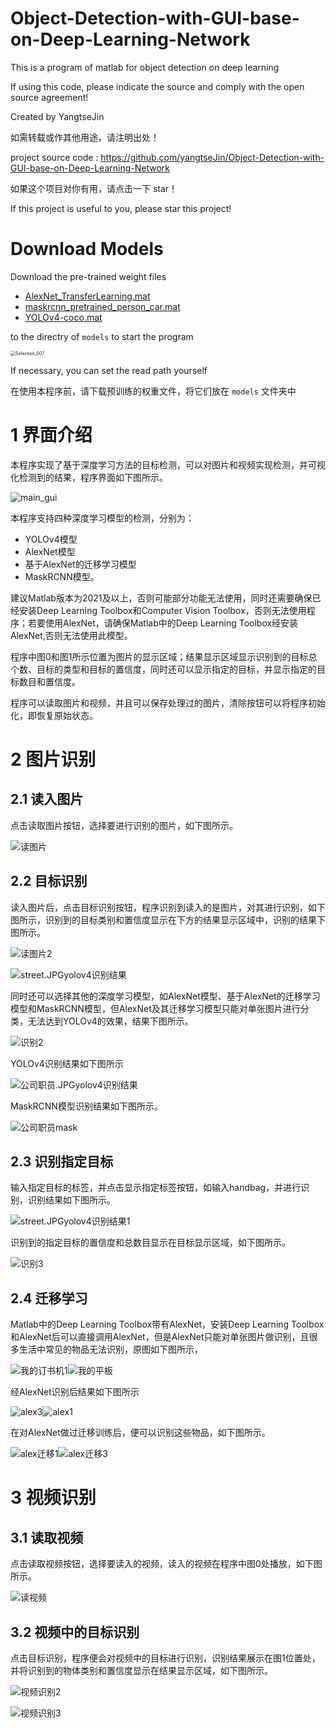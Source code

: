# Object-Detection-with-GUI-base-on-Deep-Learning-Network

This is a program of matlab for object detection on deep learning

If using this code, please indicate the source and comply with the open source agreement!

Created by YangtseJin

如需转载或作其他用途，请注明出处！

project source code : https://github.com/yangtseJin/Object-Detection-with-GUI-base-on-Deep-Learning-Network

如果这个项目对你有用，请点击一下 star！

If this project is useful to you, please star this project!



# Download Models

Download the pre-trained weight files

* [AlexNet_TransferLearning.mat](https://drive.google.com/file/d/1-1U-IleW1OTCWf8fv3-tex_Rj-BG2cXt/view?usp=drive_link)
* [maskrcnn_pretrained_person_car.mat](https://drive.google.com/file/d/1-4XO9DhA8RwEMhD55b5mWgDuYnOnb8P-/view?usp=drive_link)
* [YOLOv4-coco.mat](https://drive.google.com/file/d/1-5ye5V9AqLFrEs78_84kwjr52aNYp20B/view?usp=drive_link)

to the directry of `models` to start the program

<img src="./README.assets/Selection_007.png" alt="Selection_007" style="zoom:50%;" />

If necessary, you can set the read path yourself 



在使用本程序前，请下载预训练的权重文件，将它们放在 `models` 文件夹中



# 1 界面介绍

本程序实现了基于深度学习方法的目标检测，可以对图片和视频实现检测，并可视化检测到的结果，程序界面如下图所示。

![main_gui](README.assets/clip_image002.gif)

本程序支持四种深度学习模型的检测，分别为：

* YOLOv4模型
* AlexNet模型
* 基于AlexNet的迁移学习模型
* MaskRCNN模型。

建议Matlab版本为2021及以上，否则可能部分功能无法使用，同时还需要确保已经安装Deep Learning Toolbox和Computer Vision Toolbox，否则无法使用程序；若要使用AlexNet，请确保Matlab中的Deep Learning Toolbox经安装AlexNet,否则无法使用此模型。

程序中图0和图1所示位置为图片的显示区域；结果显示区域显示识别到的目标总个数、目标的类型和目标的置信度，同时还可以显示指定的目标，并显示指定的目标数目和置信度。

程序可以读取图片和视频，并且可以保存处理过的图片，清除按钮可以将程序初始化，即恢复原始状态。

# 2 图片识别

## 2.1 读入图片

点击读取图片按钮，选择要进行识别的图片，如下图所示。

![读图片](README.assets/clip_image004.gif)

## 2.2 目标识别

读入图片后，点击目标识别按钮，程序识别到读入的是图片，对其进行识别，如下图所示，识别到的目标类别和置信度显示在下方的结果显示区域中，识别的结果下图所示。

![读图片2](README.assets/clip_image006.gif)

![street.JPGyolov4识别结果](README.assets/clip_image007.jpg)

同时还可以选择其他的深度学习模型，如AlexNet模型、基于AlexNet的迁移学习模型和MaskRCNN模型，但AlexNet及其迁移学习模型只能对单张图片进行分类，无法达到YOLOv4的效果，结果下图所示。

![识别2](README.assets/clip_image009.jpg)

YOLOv4识别结果如下图所示

![公司职员.JPGyolov4识别结果](README.assets/clip_image011.jpg)

MaskRCNN模型识别结果如下图所示。

![公司职员mask](README.assets/clip_image013.jpg)

## 2.3 识别指定目标

输入指定目标的标签，并点击显示指定标签按钮，如输入handbag，并进行识别，识别结果如下图所示。

![street.JPGyolov4识别结果1](README.assets/clip_image014.jpg)

识别到的指定目标的置信度和总数目显示在目标显示区域，如下图所示。

![识别3](README.assets/clip_image016.gif)

## 2.4 迁移学习

Matlab中的Deep Learning Toolbox带有AlexNet，安装Deep Learning Toolbox和AlexNet后可以直接调用AlexNet，但是AlexNet只能对单张图片做识别，且很多生活中常见的物品无法识别，原图如下图所示，

![我的订书机1](README.assets/clip_image018.jpg)![我的平板](README.assets/clip_image020.jpg)

经AlexNet识别后结果如下图所示

![alex3](README.assets/clip_image022.jpg)![alex1](README.assets/clip_image024.jpg)

在对AlexNet做过迁移训练后，便可以识别这些物品，如下图所示。

![alex迁移1](README.assets/clip_image026.jpg)![alex迁移3](README.assets/clip_image028.jpg)

# 3 视频识别

## 3.1 读取视频

点击读取视频按钮，选择要读入的视频，读入的视频在程序中图0处播放，如下图所示。

![读视频](README.assets/clip_image030.gif)

## 3.2 视频中的目标识别

点击目标识别，程序便会对视频中的目标进行识别，识别结果展示在图1位置处，并将识别到的物体类别和置信度显示在结果显示区域，如下图所示。

![视频识别2](README.assets/clip_image032.gif)

![视频识别3](README.assets/clip_image034.gif)
